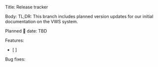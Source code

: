 Title: Release tracker

Body:
TL;DR: This branch includes planned version updates for our initial documentation on the VWS system.

Planned 🚢 date: TBD

Features:
- [ ] 

Bug fixes:
